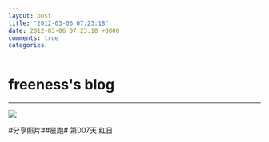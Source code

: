 ```yaml
---
layout: post
title: "2012-03-06 07:23:18"
date: 2012-03-06 07:23:18 +0800
comments: true
categories: 
---
```


# freeness's blog

----------

![](http://okqmqrbgo.bkt.clouddn.com/201203060723181.jpg)

>
\#分享照片\#\#晨跑\# 第007天 红日